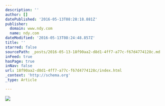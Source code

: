 ```yaml
---
description: ''
author: []
datePublished: '2016-05-13T08:28:18.881Z'
publisher:
  domain: www.ndy.com
  name: ndy.com
dateModified: '2016-05-13T08:24:48.857Z'
title: ''
starred: false
sourcePath: _posts/2016-05-13-18f90aa2-d8d1-4ff7-a77c-f67d4774128c.md
inFeed: true
hasPage: true
inNav: false
url: 18f90aa2-d8d1-4ff7-a77c-f67d4774128c/index.html
_context: 'http://schema.org'
_type: Article

---
```

![](http://www.ndy.com/sites/default/files/imagecache/project_horizontal/NDYL_London-Centrum%20Cerny%20Most_01_0.jpg)